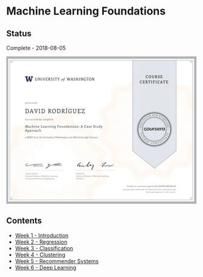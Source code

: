 # Machine Learning Foundations

## Status

Complete - 2018-08-05

<img src="./images/certificate.png" width="600px"></img>

## Contents

* [Week 1 - Introduction](./01%20-%20Introduction)
* [Week 2 - Regression](./02%20-%20Regression/)
* [Week 3 - Classification](./03%20-%20Classification/)
* [Week 4 - Clustering](./04%20-%20Clustering/)
* [Week 5 - Recommender Systems](./05%20-%20Recommender%20Systems/)
* [Week 6 - Deep Learning](./06%20-%20Deep%20Learning/)
